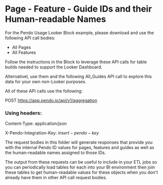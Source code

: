 # Page - Feature - Guide IDs and their Human-readable Names

For the Pendo Usage Looker Block example, please download and use the following API call bodies:

- All Pages
- All Features

Follow the instructions in the Block to leverage these API calls for table builds needed to support the Looker Dashboard.

Alternativel, use them and the following All_Guides API call to explore this data for your own non-Looker purposes.

All of these API calls use the following:

POST https://app.pendo.io/api/v1/aggregation

### Using headers:

Content-Type: application/json

X-Pendo-Integration-Key: $insert-pendo-key$

The request bodies in this folder will generate responses that provide you with the internal Pendo ID values for pages, features and guides as well as the human-readable names assigned to those IDs.  

The output from these requests can be useful to include in your ETL jobs so you can periodically load tables for each into your BI environment then join these tables to get human-readable values for these objects when you don't already have them in other API call request bodies.
